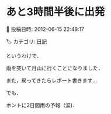 # あと3時間半後に出発

📅 投稿日時: 2012-06-15 22:49:17

🏷️ カテゴリ: [日記](cc4b5682fb7b8b144980957a978653fb0.md)

というわけで．


雨を突いて月山に行くことになりました．





また，戻ってきたらレポート書きます…





でも．


ホントに2日間雨の予報（涙)．

